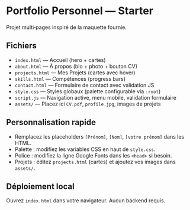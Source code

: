 # Portfolio Personnel — Starter

Projet multi‑pages inspiré de la maquette fournie.

## Fichiers
- `index.html` — Accueil (hero + cartes)
- `about.html` — À propos (bio + photo + bouton CV)
- `projects.html` — Mes Projets (cartes avec hover)
- `skills.html` — Compétences (progress bars)
- `contact.html` — Formulaire de contact avec validation JS
- `style.css` — Styles globaux (palette configurable via `:root`)
- `script.js` — Navigation active, menu mobile, validation formulaire
- `assets/` — Placez ici `CV.pdf`, `profile.jpg`, images de projets

## Personnalisation rapide
- Remplacez les placeholders `[Prénom]`, `[Nom]`, `[votre prénom]` dans les HTML.
- Palette : modifiez les variables CSS en haut de `style.css`.
- Police : modifiez la ligne Google Fonts dans les `<head>` si besoin.
- Projets : éditez `projects.html` (cartes) et ajoutez vos images dans `assets/`.

## Déploiement local
Ouvrez `index.html` dans votre navigateur. Aucun backend requis.
